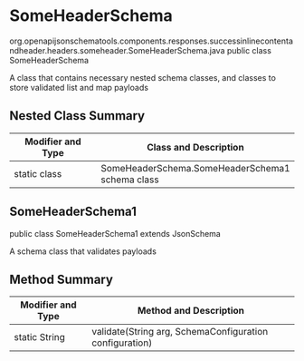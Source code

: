 # SomeHeaderSchema
org.openapijsonschematools.components.responses.successinlinecontentandheader.headers.someheader.SomeHeaderSchema.java
public class SomeHeaderSchema

A class that contains necessary nested schema classes, and classes to store validated list and map payloads

## Nested Class Summary
| Modifier and Type | Class and Description |
| ----------------- | ---------------------- |
| static class | SomeHeaderSchema.SomeHeaderSchema1<br> schema class |

## SomeHeaderSchema1
public class SomeHeaderSchema1
extends JsonSchema

A schema class that validates payloads

## Method Summary
| Modifier and Type | Method and Description |
| ----------------- | ---------------------- |
| static String | validate(String arg, SchemaConfiguration configuration) |
